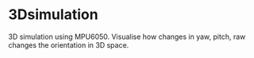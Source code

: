 # 3Dsimulation
3D simulation using MPU6050. Visualise how changes in yaw, pitch, raw changes the orientation in 3D space.
